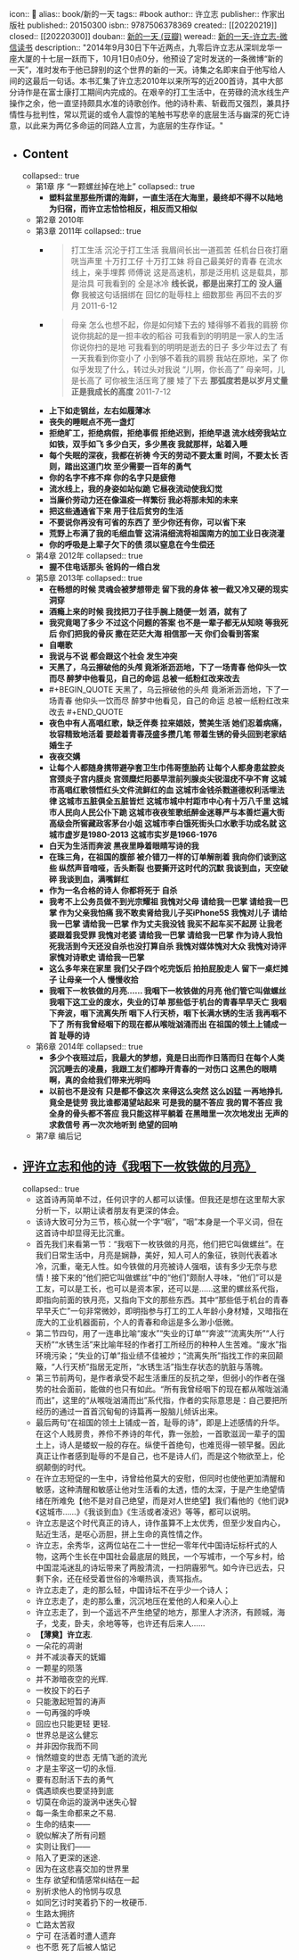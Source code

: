 icon:: 📖
alias:: book/新的一天
tags:: #book
author:: 许立志
publisher:: 作家出版社
published:: 20150300
isbn:: 9787506378369
created:: [[20220219]]
closed:: [[20220300]]
douban:: [新的一天 (豆瓣)](https://book.douban.com/subject/26342533/)
weread:: [新的一天-许立志-微信读书](https://weread.qq.com/web/bookDetail/d2332cf05b3a64d2302db21)
description:: "2014年9月30日下午近两点，九零后许立志从深圳龙华一座大厦的十七层一跃而下，10月1日0点0分，他预设了定时发送的一条微博“新的一天”，准时发布于他已辞别的这个世界的新的一天。诗集之名即来自于他写给人间的这最后一句话。本书汇集了许立志2010年以来所写的近200首诗，其中大部分诗作是在富士康打工期间内完成的。在艰辛的打工生活中，在劳碌的流水线生产操作之余，他一直坚持颇具水准的诗歌创作。他的诗朴素、斩截而又强烈，兼具抒情性与批判性，常以荒诞的或令人震惊的笔触书写悲辛的底层生活与幽深的死亡诗意，以此来为两亿多命运的同路人立言，为底层的生存作证。"

- ## Content
  collapsed:: true
  - 第1章 序 “一颗螺丝掉在地上”
    collapsed:: true
    - **塑料盆里那些所谓的海鲜，一直生活在大海里，最终却不得不以陆地为归宿，而许立志恰恰相反，相反而又相似**
  - 第2章 2010年
  - 第3章 2011年
    collapsed:: true
    - >   打工生活
          沉沦于打工生活
          我眉间长出一道孤苦
          任机台日夜打磨
          咣当声里
          十万打工仔
          十万打工妹
          将自己最美好的青春
          在流水线上，亲手埋葬
          师傅说
          这是高速机，那是泛用机
          这是载具，那是治具
          可我看到的
          全是冰冷
          **线长说，都是出来打工的
          没人逼你**
          我被这句话捆绑在
          回忆的耻辱柱上
          细数那些
          再回不去的岁月
          2011-6-12
    - >   母亲
          怎么也想不起，你是如何矮下去的
          矮得够不着我的肩膀
          你说你挑起的是一担丰收的稻谷
          可我看到的明明是一家人的生活
          你说你扫的是地
          可我看到的明明是逝去的日子
          多少年过去了
          有一天我看到你变小了
          小到够不着我的肩膀
          我站在原地，呆了
          你似乎发现了什么，转过头对我说
          “儿啊，你长高了”
          母亲呵，儿是长高了
          可你被生活压弯了腰
          矮了下去
          **那弧度若是以岁月丈量
          正是我成长的高度**
          2011-7-12
    - **上下如走钢丝，左右如履薄冰**
    - **丧失的睡眠点不亮一盏灯**
    - **拒绝旷工，拒绝病假，拒绝事假    拒绝迟到，拒绝早退    流水线旁我站立如铁，双手如飞    多少白天，多少黑夜    我就那样，站着入睡**
    - **每个失眠的深夜，我都在祈祷    今天的劳动不要太重    时间，不要太长    否则，踏出这道门坎    至少需要一百年的勇气**
    - **你的名字不疼不痒    你的名字只是疲倦**
    - **流水线上，我的身姿如站似跪    它昼夜流动使我幻觉**
    - **当廉价劳动力还在像温疫一样繁衍    我必将那未知的未来**
    - **把这些通通省下来    用于往后贫穷的生活**
    - **不要说你再没有可省的东西了    至少你还有你，可以省下来**
    - **荒野上布满了我的毛细血管    这涓涓细流将祖国南方的加工业日夜浇灌**
    - **你的呼吸是上辈子欠下的债    须以窒息在今生偿还**
  - 第4章 2012年
    collapsed:: true
    - **握不住电话那头    爸妈的一绺白发**
  - 第5章 2013年
    collapsed:: true
    - **在畅想的时候    灵魂会被梦想带走    留下我的身体    被一截又冷又硬的现实    洞穿**
    - **酒瘾上来的时候    我找把刀子往手腕上随便一划    酒，就有了**
    - **我究竟喝了多少    不过这个问题的答案    也不是一辈子都无从知晓    等我死后    你们把我的骨灰    撒在茫茫大海    相信那一天    你们会看到答案**
    - **自嘲歌**
    - **我说与不说    都会跟这个社会    发生冲突**
    - **天黑了，乌云擦破他的头颅    竟淅淅沥沥地，下了一场青春    他仰头一饮而尽    醉梦中他看见，自己的命运    总被一纸粉红改来改去**
    - #+BEGIN_QUOTE
      天黑了，乌云擦破他的头颅
      竟淅淅沥沥地，下了一场青春
      他仰头一饮而尽
      醉梦中他看见，自己的命运
      总被一纸粉红改来改去
      #+END_QUOTE
    - **夜色中有人高唱红歌，缺乏伴奏    拉来娼妓，赞美生活    她们忍着病痛，妆容精致地活着    要趁着青春茂盛多攒几笔    带着生锈的骨头回到老家结婚生子**
    - **夜夜交媾**
    - **让每个人都随身携带避孕套卫生巾伟哥堕胎药    让每个人都身患盆腔炎宫颈炎子宫内膜炎    宫颈糜烂阳萎早泄前列腺炎尖锐湿疣不孕不育    这城市高唱红歌领悟红头文件流鲜红的血    这城市金钱杀戮道德权利活埋法律    这城市五脏俱全五脏皆烂    这城市城中村距市中心有十万八千里    这城市人民向人民公仆下跪    这城市夜夜笙歌纸醉金迷尊严与本善烂遍大街    高级会所窖藏政客茅台小姐    这城市李白饿死街头口水歌手功成名就    这城市虚岁是1980-2013    这城市实岁是1966-1976**
    - **白天为生活而奔波    黑夜里睁着眼睛写诗的我**
    - **在珠三角，在祖国的腹部    被介错刀一样的订单解剖着    我向你们谈到这些    纵然声音喑哑，舌头断裂    也要撕开这时代的沉默    我谈到血，天空破碎    我谈到血，满嘴鲜红**
    - **作为一名合格的诗人    你都将死于    自杀**
    - **我考不上公务员做不到光宗耀祖    我愧对父母    请给我一巴掌    请给我一巴掌    作为父亲我怕痛    我不敢卖肾给我儿子买iPhone5S    我愧对儿子    请给我一巴掌    请给我一巴掌    作为丈夫我没钱    我买不起车买不起房    让我老婆跟着我受罪    我愧对老婆    请给我一巴掌    请给我一巴掌    作为诗人我怕死我活到今天还没自杀也没打算自杀    我愧对媒体愧对大众    我愧对诗评家愧对诗歌史    请给我一巴掌**
    - **这么多年来在家里    我们父子四个吃完饭后    拍拍屁股走人    留下一桌烂摊子    让母亲一个人    慢慢收拾**
    - **我咽下一枚铁做的月亮……    我咽下一枚铁做的月亮    他们管它叫做螺丝    我咽下这工业的废水，失业的订单    那些低于机台的青春早早夭亡    我咽下奔波，咽下流离失所    咽下人行天桥，咽下长满水锈的生活    我再咽不下了    所有我曾经咽下的现在都从喉咙汹涌而出    在祖国的领土上铺成一首    耻辱的诗**
  - 第6章 2014年
    collapsed:: true
    - **多少个夜班过后，我最大的梦想，竟是日出而作日落而归    在每个人类沉沉睡去的凌晨，我跟工友们都睁开青春的一对伤口    这黑色的眼睛啊，真的会给我们带来光明吗**
    - **以前也不是没有    只是都不像这次    来得这么突然    这么凶猛    一再地挣扎    竟全是徒劳    我比谁都渴望站起来    可是我的腿不答应    我的胃不答应    我全身的骨头都不答应    我只能这样平躺着    在黑暗里一次次地发出    无声的求救信号    再一次次地听到    绝望的回响**
  - 第7章 编后记
- ## [评许立志和他的诗《我咽下一枚铁做的月亮》](https://zhuanlan.zhihu.com/p/88134621)
  collapsed:: true
  - 这首诗再简单不过，任何识字的人都可以读懂。但我还是想在这里帮大家分析一下，以期让读者朋友有更深的体会。
  - 该诗大致可分为三节，核心就一个字“咽”，“咽”本身是一个平义词，但在这首诗中却显得无比沉重。
  - 首先我们来看第一节：“我咽下一枚铁做的月亮，他们把它叫做螺丝”。在我们日常生活中，月亮是娴静，美好，知人可人的象征，铁则代表着冰冷，沉重，毫无人性。如今铁做的月亮被诗人强咽，该有多少无奈与悲情！接下来的“他们把它叫做螺丝”中的“他们”颇耐人寻味，“他们”可以是工友，可以是工长，也可以是资本家，还可以是……这里的螺丝系代指，即指向前面的铁月亮，又指向下文的那些东西。其中“那些低于机台的青春早早夭亡”一句非常微妙，即明指参与打工的工人年龄小身材矮，又暗指在庞大的工业机器面前，个人的青春和命运是多么渺小低微。
  - 第二节四句，用了一连串比喻“废水”“失业的订单”“奔波”“流离失所”“人行天桥”“水锈生活”来比喻年轻的作者打工所经历的种种人生苦难。“废水”指环境污染；“失业的订单”指业绩不佳被炒；“流离失所”指找工作的来回颠簸，“人行天桥”指居无定所，“水锈生活”指生存状态的肮脏与落魄。
  - 第三节前两句，是作者承受不起生活重压的反抗之举，但弱小的作者在强势的社会面前，能做的也只有如此。“所有我曾经咽下的现在都从喉咙汹涌而出”，这里的“从喉咙汹涌而出”系代指，作者的实际意思是：自己要把所经历的通过一首首沉甸甸的诗篇再一股脑儿倾诉出来。
  - 最后两句“在祖国的领土上铺成一首，耻辱的诗”，即是上述感情的升华。在这个人贱房贵，养伶不养诗的年代，靠一张脸，一首歌滋润一辈子的国土上，诗人是蝼蚁一般的存在。纵使千首绝句，也难觅得一顿早餐。因此真正让作者感到耻辱的不是自己，也不是诗人们，而是这个物欲至上，伦纲颠倒的时代。
  - 在许立志短促的一生中，诗曾给他莫大的安慰，但同时也使他更加清醒和敏感，这种清醒和敏感让他对生活看的太透，悟的太深，于是产生绝望情绪在所难免【他不是对自己绝望，而是对人世绝望】我们看他的《他们说》《这城市……》《我谈到血》《生活或者凌迟》等等，都可以说明。
  - 许立志是这个时代真正的诗人，诗作虽算不上太优秀，但至少发自内心，贴近生活，是呕心沥胆，拼上生命的真性情之作。
  - 许立志，余秀华，这两位站在二十一世纪一零年代中国诗坛标杆式的人物，这两个生长在中国社会最底层的贱民，一个写城市，一个写乡村，给中国混沌迷乱的诗坛带来了两股清流，一扫阴霾邪气。如今许已远去，只剩下余，还在经受着世俗的冷嘲热讽，责骂指点。
  - 许立志走了，走的那么轻，中国诗坛不在乎少一个诗人；
  - 许立志走了，走的那么重，沉沉地压在爱他的人和亲人心上
  - 许立志走了，到一个遥远不产生绝望的地方，那里人才济济，有顾城，海子，戈麦，卧夫，余地等等，也许还有后来人……
  - **【薄奠】许立志**.
  - 一朵花的凋谢
  - 并不减淡春天的妩媚
  - 一颗星的陨落
  - 并不渺暗夜空的光辉.
  - 一枚投下的石子
  - 只能激起短暂的涛声
  - 一句再强的呼唤
  - 回应也只能更轻 更轻.
  - 世界总是这么健忘
  - 并非因你我而不同
  - 悄然嬗变的世态 无情飞逝的流光
  - 才是主宰这一切的永恒.
  - 要有忍耐活下去的勇气
  - 偶遇顽疾也要坚持到底
  - 切莫在命运的漩涡中迷失心智
  - 每一条生命都来之不易.
  - 生命的结束——
  - 貌似解决了所有问题
  - 实则让我们——
  - 陷入了更深的迷途.
  - 因为在这悲喜交加的世界里
  - 生存 欲望和情感常纠结在一起
  - 别祈求他人的怜悯与叹息
  - 如同乞讨时笑着扔下的一枚硬币.
  - 生路太拥挤
  - 亡路太苦寂
  - 宁可 在活着时遭人遗弃
  - 也不愿 死了后被人惦记